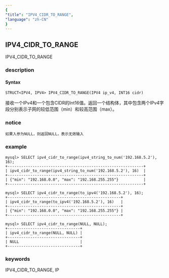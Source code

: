 ```yaml
---
{
"title": "IPV4_CIDR_TO_RANGE",
"language": "zh-CN"
}
---
```


<!-- 
Licensed to the Apache Software Foundation (ASF) under one
or more contributor license agreements.  See the NOTICE file
distributed with this work for additional information
regarding copyright ownership.  The ASF licenses this file
to you under the Apache License, Version 2.0 (the
"License"); you may not use this file except in compliance
with the License.  You may obtain a copy of the License at
  http://www.apache.org/licenses/LICENSE-2.0
Unless required by applicable law or agreed to in writing,
software distributed under the License is distributed on an
"AS IS" BASIS, WITHOUT WARRANTIES OR CONDITIONS OF ANY
KIND, either express or implied.  See the License for the
specific language governing permissions and limitations
under the License.
-->

## IPV4_CIDR_TO_RANGE

<version since="dev">

IPV4_CIDR_TO_RANGE

</version>

### description

#### Syntax

`STRUCT<IPV4, IPV4> IPV4_CIDR_TO_RANGE(IPV4 ip_v4, INT16 cidr)`

接收一个IPv4和一个包含CIDR的Int16值。返回一个结构体，其中包含两个IPv4字段分别表示子网的较低范围（min）和较高范围（max）。

### notice

`如果入参为NULL，则返回NULL，表示无效输入`

### example

```
mysql> SELECT ipv4_cidr_to_range(ipv4_string_to_num('192.168.5.2'), 16);
+------------------------------------------------------------+
| ipv4_cidr_to_range(ipv4_string_to_num('192.168.5.2'), 16)  |
+------------------------------------------------------------+
| {"min": "192.168.0.0", "max": "192.168.255.255"}           |
+------------------------------------------------------------+

mysql> SELECT ipv4_cidr_to_range(to_ipv4('192.168.5.2'), 16);
+--------------------------------------------------+
| ipv4_cidr_to_range(to_ipv4('192.168.5.2'), 16)   |
+--------------------------------------------------+
| {"min": "192.168.0.0", "max": "192.168.255.255"} |
+--------------------------------------------------+

mysql> SELECT ipv4_cidr_to_range(NULL, NULL);
+--------------------------------+
| ipv4_cidr_to_range(NULL, NULL) |
+--------------------------------+
| NULL                           |
+--------------------------------+
```

### keywords

IPV4_CIDR_TO_RANGE, IP
